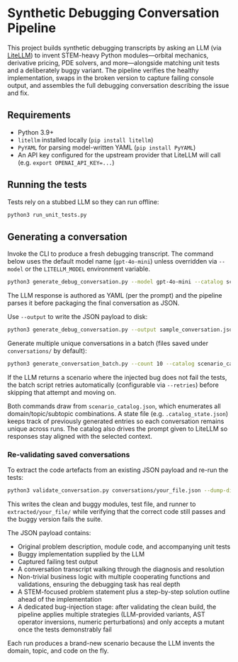 # Synthetic Debugging Conversation Pipeline

This project builds synthetic debugging transcripts by asking an LLM (via [LiteLLM](https://github.com/BerriAI/litellm)) to invent STEM-heavy Python modules—orbital mechanics, derivative pricing, PDE solvers, and more—alongside matching unit tests and a deliberately buggy variant. The pipeline verifies the healthy implementation, swaps in the broken version to capture failing console output, and assembles the full debugging conversation describing the issue and fix.

## Requirements

- Python 3.9+
- `litellm` installed locally (`pip install litellm`)
- `PyYAML` for parsing model-written YAML (`pip install PyYAML`)
- An API key configured for the upstream provider that LiteLLM will call (e.g. `export OPENAI_API_KEY=...`)

## Running the tests

Tests rely on a stubbed LLM so they can run offline:

```bash
python3 run_unit_tests.py
```

## Generating a conversation

Invoke the CLI to produce a fresh debugging transcript. The command below uses the default model name (`gpt-4o-mini`) unless overridden via `--model` or the `LITELLM_MODEL` environment variable.

```bash
python3 generate_debug_conversation.py --model gpt-4o-mini --catalog scenario_catalog.json --state .catalog_state.json
```

The LLM response is authored as YAML (per the prompt) and the pipeline parses it before packaging the final conversation as JSON.

Use `--output` to write the JSON payload to disk:

```bash
python3 generate_debug_conversation.py --output sample_conversation.json
```

Generate multiple unique conversations in a batch (files saved under `conversations/` by default):

```bash
python3 generate_conversation_batch.py --count 10 --catalog scenario_catalog.json --state .catalog_state.json
```

If the LLM returns a scenario where the injected bug does not fail the tests, the batch script retries automatically (configurable via `--retries`) before skipping that attempt and moving on.

Both commands draw from `scenario_catalog.json`, which enumerates all domain/topic/subtopic combinations. A state file (e.g. `.catalog_state.json`) keeps track of previously generated entries so each conversation remains unique across runs. The catalog also drives the prompt given to LiteLLM so responses stay aligned with the selected context.

### Re-validating saved conversations

To extract the code artefacts from an existing JSON payload and re-run the tests:

```bash
python3 validate_conversation.py conversations/your_file.json --dump-dir extracted
```

This writes the clean and buggy modules, test file, and runner to `extracted/your_file/` while verifying that the correct code still passes and the buggy version fails the suite.

The JSON payload contains:

- Original problem description, module code, and accompanying unit tests
- Buggy implementation supplied by the LLM
- Captured failing test output
- A conversation transcript walking through the diagnosis and resolution
- Non-trivial business logic with multiple cooperating functions and validations, ensuring the debugging task has real depth
- A STEM-focused problem statement plus a step-by-step solution outline ahead of the implementation
- A dedicated bug-injection stage: after validating the clean build, the pipeline applies multiple strategies (LLM-provided variants, AST operator inversions, numeric perturbations) and only accepts a mutant once the tests demonstrably fail

Each run produces a brand-new scenario because the LLM invents the domain, topic, and code on the fly.
